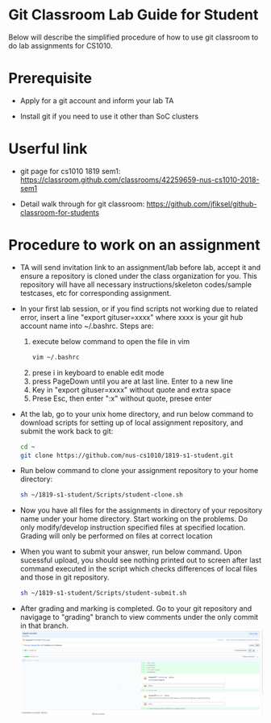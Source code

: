 # Git Classroom Lab Guide for Student
Below will describe the simplified procedure of how to use git classroom to do lab assignments for CS1010.

# Prerequisite
* Apply for a git account and inform your lab TA
    
* Install git if you need to use it other than SoC clusters

# Userful link
* git page for cs1010 1819 sem1: https://classroom.github.com/classrooms/42259659-nus-cs1010-2018-sem1
 
* Detail walk through for git classroom: https://github.com/jfiksel/github-classroom-for-students

# Procedure to work on an assignment
* TA will send invitation link to an assignment/lab before lab, accept it and ensure a repository is cloned under the class organization for you. This repository will have all necessary instructions/skeleton codes/sample testcases, etc for corresponding assignment. 

* In your first lab session, or if you find scripts not working due to related error, insert a line "export gituser=xxxx" where xxxx is your git hub account name into ~/.bashrc. Steps are:
    1. execute below command to open the file in vim
        ```sh
        vim ~/.bashrc
        ```
    2. prese i in keyboard to enable edit mode
    3. press PageDown until you are at last line. Enter to a new line
    4. Key in "export gituser=xxxx" without quote and extra space
    5. Prese Esc, then enter ":x" without quote, presee enter
    
* At the lab, go to your unix home directory, and run below command to download scripts for setting up of local assignment repository, and submit the work back to git:
    ```sh
    cd ~
    git clone https://github.com/nus-cs1010/1819-s1-student.git
    ```

* Run below command to clone your assignment repository to your home directory:
    ```sh
    sh ~/1819-s1-student/Scripts/student-clone.sh
    ```

* Now you have all files for the assignments in directory of your repository name under your home directory. Start working on the problems. Do only modify/develop instruction specified files at specified location. Grading will only be performed on files at correct location
    
* When you want to submit your answer, run below command. Upon sucessful upload, you should see nothing printed out to screen after last command executed in the script which checks differences of local files and those in git repository.
    ```sh
    sh ~/1819-s1-student/Scripts/student-submit.sh
    ```

* After grading and marking is completed. Go to your git repository and navigage to "grading" branch to view comments under the only commit in that branch. 
  ![sample git comment page](Figures/grading_branch.PNG)



